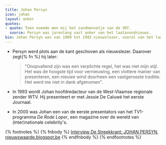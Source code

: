 ```yaml
---
title: Johan Persyn
icon: johan
layout: anker
quotes:
- quote: Toen noemde men mij het zandmannetje van de VRT.
  source: Persyn was jarenlang vast anker van het laatavondnieuws.
bio: Johan Persyn was van 1989 tot 1993 nieuwslezer, vooral van het laatavondnieuws.
---
```


* Persyn werd plots aan de kant geschoven als nieuwslezer. Daarover zegt{% fn %} hij later:
  > "Onopvallend zijn was een verplichte regel, het was niet mijn stijl. Het was de hoogste tijd voor vernieuwing, een vlottere manier van presenteren, een nieuwe wind doorheen een vastgeroeste traditie. Het werd me niet in dank afgenomen".

* In 1993 wordt Johan hoofdredacteur van de West-Vlaamse regionale zender WTV. Hij presenteert er met Jessie De Caluwé het eerste Journaal.

* In 2000 was Johan een van de eerste presentators van het TV1-programma <cite>De Rode Loper</cite>, een magazine over de wereld van (inter)nationale celebrity's.

{% footnotes %}
{% fnbody %}
<a href="http://nieuwswaarde.blogspot.be/2014/08/interview-de-streekkrant-johan-persyn.html">Interview De Streekkrant: JOHAN PERSYN, nieuwswaarde.blogspot.be</a>
{% endfnbody %}
{% endfootnotes %}

